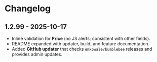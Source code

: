 # Changelog
## 1.2.99 - 2025-10-17
- Inline validation for **Price** (no JS alerts; consistent with other fields).
- README expanded with updater, build, and feature documentation.
- Added **GitHub updater** that checks `emkowale/bumblebee` releases and provides admin updates.
